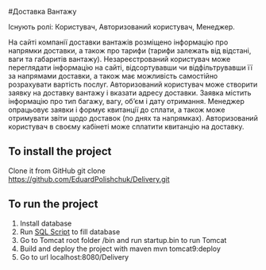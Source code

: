 #Доставка Вантажу

Існують ролі: Користувач, Авторизований користувач, Менеджер.

На сайті компанії доставки вантажів розміщено інформацію про напрямки доставки, а також про тарифи (тарифи залежать від відстані, ваги та габаритів вантажу). Незареєстрований користувач може переглядати інформацію на сайті, відсортувавши чи відфільтрувавши її за напрямами доставки, а також має можливість самостійно розрахувати вартість послуг. Авторизований користувач може створити заявку на доставку вантажу і вказати адресу доставки. Заявка містить інформацію про тип багажу, вагу, об’єм і дату отримання. Менеджер опрацьовує заявки і формує квитанції до сплати, а також може отримувати звіти щодо доставок (по днях та напрямках). Авторизований користувач в своєму кабінеті може сплатити квитанцію на доставку.

## To install the project
Clone it from GitHub git clone https://github.com/EduardPolishchuk/Delivery.git
## To run the project
1) Install database 
2) Run [SQL Script](deliverydb_Script.sql) to fill database
3) Go to Tomcat root folder /bin and run startup.bin to run Tomcat 
4) Build and deploy the project with maven mvn tomcat9:deploy 
5) Go to url localhost:8080/Delivery